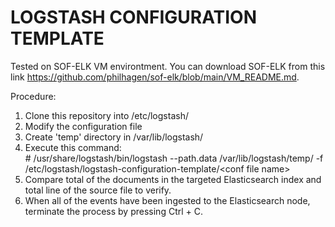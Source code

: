 # LOGSTASH CONFIGURATION TEMPLATE

Tested on SOF-ELK VM environtment. You can download SOF-ELK from this link https://github.com/philhagen/sof-elk/blob/main/VM_README.md.

Procedure:
1. Clone this repository into /etc/logstash/
2. Modify the configuration file
3. Create 'temp' directory in /var/lib/logstash/
4. Execute this command:<br>
<t>\# /usr/share/logstash/bin/logstash --path.data /var/lib/logstash/temp/ -f /etc/logstash/logstash-configuration-template/\<conf file name\>
5. Compare total of the documents in the targeted Elasticsearch index and total line of the source file to verify.
6. When all of the events have been ingested to the Elasticsearch node, terminate the process by pressing Ctrl + C.
